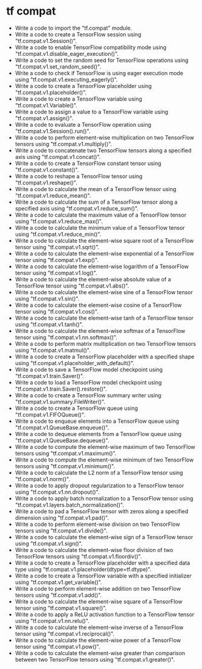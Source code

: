 # tf compat

- Write a code to import the "tf.compat" module.
- Write a code to create a TensorFlow session using "tf.compat.v1.Session()".
- Write a code to enable TensorFlow compatibility mode using "tf.compat.v1.disable_eager_execution()".
- Write a code to set the random seed for TensorFlow operations using "tf.compat.v1.set_random_seed()".
- Write a code to check if TensorFlow is using eager execution mode using "tf.compat.v1.executing_eagerly()".
- Write a code to create a TensorFlow placeholder using "tf.compat.v1.placeholder()".
- Write a code to create a TensorFlow variable using "tf.compat.v1.Variable()".
- Write a code to assign a value to a TensorFlow variable using "tf.compat.v1.assign()".
- Write a code to evaluate a TensorFlow operation using "tf.compat.v1.Session().run()".
- Write a code to perform element-wise multiplication on two TensorFlow tensors using "tf.compat.v1.multiply()".
- Write a code to concatenate two TensorFlow tensors along a specified axis using "tf.compat.v1.concat()".
- Write a code to create a TensorFlow constant tensor using "tf.compat.v1.constant()".
- Write a code to reshape a TensorFlow tensor using "tf.compat.v1.reshape()".
- Write a code to calculate the mean of a TensorFlow tensor using "tf.compat.v1.reduce_mean()".
- Write a code to calculate the sum of a TensorFlow tensor along a specified axis using "tf.compat.v1.reduce_sum()".
- Write a code to calculate the maximum value of a TensorFlow tensor using "tf.compat.v1.reduce_max()".
- Write a code to calculate the minimum value of a TensorFlow tensor using "tf.compat.v1.reduce_min()".
- Write a code to calculate the element-wise square root of a TensorFlow tensor using "tf.compat.v1.sqrt()".
- Write a code to calculate the element-wise exponential of a TensorFlow tensor using "tf.compat.v1.exp()".
- Write a code to calculate the element-wise logarithm of a TensorFlow tensor using "tf.compat.v1.log()".
- Write a code to calculate the element-wise absolute value of a TensorFlow tensor using "tf.compat.v1.abs()".
- Write a code to calculate the element-wise sine of a TensorFlow tensor using "tf.compat.v1.sin()".
- Write a code to calculate the element-wise cosine of a TensorFlow tensor using "tf.compat.v1.cos()".
- Write a code to calculate the element-wise tanh of a TensorFlow tensor using "tf.compat.v1.tanh()".
- Write a code to calculate the element-wise softmax of a TensorFlow tensor using "tf.compat.v1.nn.softmax()".
- Write a code to perform matrix multiplication on two TensorFlow tensors using "tf.compat.v1.matmul()".
- Write a code to create a TensorFlow placeholder with a specified shape using "tf.compat.v1.placeholder_with_default()".
- Write a code to save a TensorFlow model checkpoint using "tf.compat.v1.train.Saver()".
- Write a code to load a TensorFlow model checkpoint using "tf.compat.v1.train.Saver().restore()".
- Write a code to create a TensorFlow summary writer using "tf.compat.v1.summary.FileWriter()".
- Write a code to create a TensorFlow queue using "tf.compat.v1.FIFOQueue()".
- Write a code to enqueue elements into a TensorFlow queue using "tf.compat.v1.QueueBase.enqueue()".
- Write a code to dequeue elements from a TensorFlow queue using "tf.compat.v1.QueueBase.dequeue()".
- Write a code to compute the element-wise maximum of two TensorFlow tensors using "tf.compat.v1.maximum()".
- Write a code to compute the element-wise minimum of two TensorFlow tensors using "tf.compat.v1.minimum()".
- Write a code to calculate the L2 norm of a TensorFlow tensor using "tf.compat.v1.norm()".
- Write a code to apply dropout regularization to a TensorFlow tensor using "tf.compat.v1.nn.dropout()".
- Write a code to apply batch normalization to a TensorFlow tensor using "tf.compat.v1.layers.batch_normalization()".
- Write a code to pad a TensorFlow tensor with zeros along a specified dimension using "tf.compat.v1.pad()".
- Write a code to perform element-wise division on two TensorFlow tensors using "tf.compat.v1.divide()".
- Write a code to calculate the element-wise sign of a TensorFlow tensor using "tf.compat.v1.sign()".
- Write a code to calculate the element-wise floor division of two TensorFlow tensors using "tf.compat.v1.floordiv()".
- Write a code to create a TensorFlow placeholder with a specified data type using "tf.compat.v1.placeholder(dtype=tf.dtype)".
- Write a code to create a TensorFlow variable with a specified initializer using "tf.compat.v1.get_variable()".
- Write a code to perform element-wise addition on two TensorFlow tensors using "tf.compat.v1.add()".
- Write a code to calculate the element-wise square of a TensorFlow tensor using "tf.compat.v1.square()".
- Write a code to apply a ReLU activation function to a TensorFlow tensor using "tf.compat.v1.nn.relu()".
- Write a code to calculate the element-wise inverse of a TensorFlow tensor using "tf.compat.v1.reciprocal()".
- Write a code to calculate the element-wise power of a TensorFlow tensor using "tf.compat.v1.pow()".
- Write a code to calculate the element-wise greater than comparison between two TensorFlow tensors using "tf.compat.v1.greater()".
